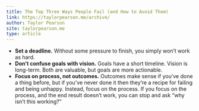 ```yaml
---
title: The Top Three Ways People Fail (and How to Avoid Them)
link: https://taylorpearson.me/archive/
author: Taylor Pearson
site: taylorpearson.me
type: article
---
```


* **Set a deadline.** Without some pressure to finish, you simply won’t work as hard.
* **Don’t confuse goals with vision.** Goals have a short timeline. Vision is long-term. Both are
  valuable, but goals are more actionable.
* **Focus on process, not outcomes.** Outcomes make sense if you’ve done a thing before, but if
  you’ve never done it then they’re a recipe for failing and being unhappy. Instead, focus on the
  process. If you focus on the process, and the end result doesn’t work, you can stop and ask “why
  isn’t this working?”

